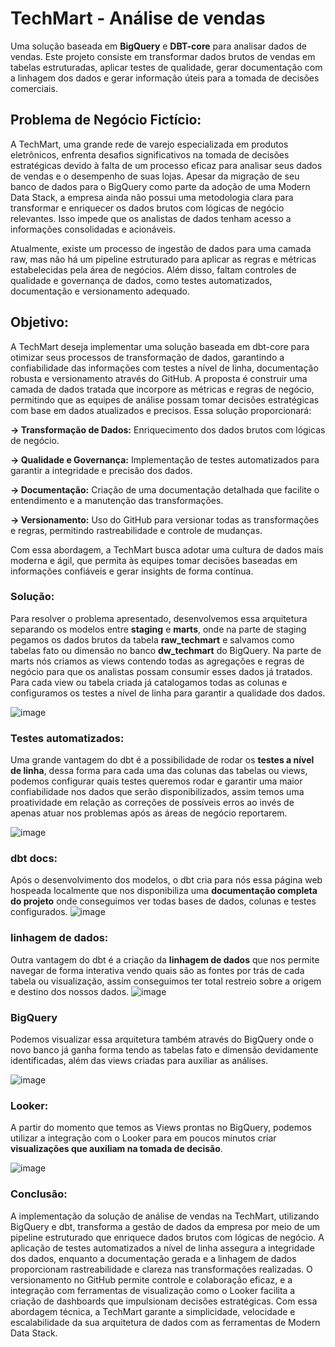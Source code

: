 # TechMart - Análise de vendas
Uma solução baseada em **BigQuery** e **DBT-core** para analisar dados de vendas. Este projeto consiste em transformar dados brutos de vendas em tabelas estruturadas, aplicar testes de qualidade, gerar documentação com a linhagem dos dados e gerar informação úteis para a tomada de decisões comerciais.

## Problema de Negócio Fictício:
A TechMart, uma grande rede de varejo especializada em produtos eletrônicos, enfrenta desafios significativos na tomada de decisões estratégicas devido à falta de um processo eficaz para analisar seus dados de vendas e o desempenho de suas lojas. Apesar da migração de seu banco de dados para o BigQuery como parte da adoção de uma Modern Data Stack, a empresa ainda não possui uma metodologia clara para transformar e enriquecer os dados brutos com lógicas de negócio relevantes. Isso impede que os analistas de dados tenham acesso a informações consolidadas e acionáveis.

Atualmente, existe um processo de ingestão de dados para uma camada raw, mas não há um pipeline estruturado para aplicar as regras e métricas estabelecidas pela área de negócios. Além disso, faltam controles de qualidade e governança de dados, como testes automatizados, documentação e versionamento adequado.

## Objetivo:
A TechMart deseja implementar uma solução baseada em dbt-core para otimizar seus processos de transformação de dados, garantindo a confiabilidade das informações com testes a nível de linha, documentação robusta e versionamento através do GitHub. A proposta é construir uma camada de dados tratada que incorpore as métricas e regras de negócio, permitindo que as equipes de análise possam tomar decisões estratégicas com base em dados atualizados e precisos. Essa solução proporcionará:

**-> Transformação de Dados:** Enriquecimento dos dados brutos com lógicas de negócio.

**-> Qualidade e Governança:** Implementação de testes automatizados para garantir a integridade e precisão dos dados.

**-> Documentação:** Criação de uma documentação detalhada que facilite o entendimento e a manutenção das transformações.

**-> Versionamento:** Uso do GitHub para versionar todas as transformações e regras, permitindo rastreabilidade e controle de mudanças.

Com essa abordagem, a TechMart busca adotar uma cultura de dados mais moderna e ágil, que permita às equipes tomar decisões baseadas em informações confiáveis e gerar insights de forma contínua.

### Solução:
Para resolver o problema apresentado, desenvolvemos essa arquitetura separando os modelos entre **staging** e **marts**, onde na parte de staging pegamos os dados brutos da tabela **raw_techmart** e salvamos como tabelas fato ou dimensão no banco **dw_techmart** do BigQuery. Na parte de marts nós criamos as views contendo todas as agregações e regras de negócio para que os analistas possam consumir esses dados já tratados. Para cada view ou tabela criada já catalogamos todas as colunas e configuramos os testes a nível de linha para garantir a qualidade dos dados.

![image](https://github.com/user-attachments/assets/60ce0753-23f6-4ba6-975b-435c4a822cb8)

### Testes automatizados:
Uma grande vantagem do dbt é a possibilidade de rodar os **testes a nível de linha**, dessa forma para cada uma das colunas das tabelas ou views, podemos configurar quais testes queremos rodar e garantir uma maior confiabilidade nos dados que serão disponibilizados, assim temos uma proatividade em relação as correções de possíveis erros ao invés de apenas atuar nos problemas após as áreas de negócio reportarem.

![image](https://github.com/user-attachments/assets/4cc401c8-0e9d-4299-87f9-b213647d2135)


### dbt docs:
Após o desenvolvimento dos modelos, o dbt cria para nós essa página web hospeada localmente que nos disponibiliza uma **documentação completa do projeto** onde conseguimos ver todas bases de dados, colunas e testes configurados.
![image](https://github.com/user-attachments/assets/d42a701d-0695-419f-8423-ac91c5776d91)

### linhagem de dados:
Outra vantagem do dbt é a criação da **linhagem de dados** que nos permite navegar de forma interativa vendo quais são as fontes por trás de cada tabela ou visualização, assim conseguimos ter total restreio sobre a origem e destino dos nossos dados.
![image](https://github.com/user-attachments/assets/39e45f24-f41f-4779-aab9-2bec92745d8f)


### BigQuery
Podemos visualizar essa arquitetura também através do BigQuery onde o novo banco já ganha forma tendo as tabelas fato e dimensão devidamente identificadas, além das views criadas para auxiliar as análises.

![image](https://github.com/user-attachments/assets/e26845e9-293c-4e90-b810-244079bf25b4)

### Looker:
A partir do momento que temos as Views prontas no BigQuery, podemos utilizar a integração com o Looker para em poucos minutos criar **visualizações que auxiliam na tomada de decisão**.

![image](https://github.com/user-attachments/assets/f89f5d27-1b37-435a-a86f-9fb3eed3a6d9)

### Conclusão:
A implementação da solução de análise de vendas na TechMart, utilizando BigQuery e dbt, transforma a gestão de dados da empresa por meio de um pipeline estruturado que enriquece dados brutos com lógicas de negócio. A aplicação de testes automatizados a nível de linha assegura a integridade dos dados, enquanto a documentação gerada e a linhagem de dados proporcionam rastreabilidade e clareza nas transformações realizadas. O versionamento no GitHub permite controle e colaboração eficaz, e a integração com ferramentas de visualização como o Looker facilita a criação de dashboards que impulsionam decisões estratégicas. Com essa abordagem técnica, a TechMart garante a simplicidade, velocidade e escalabilidade da sua arquitetura de dados com as ferramentas de Modern Data Stack.

